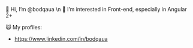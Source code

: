 👋 Hi, I’m @bodqaua \n
👀 I’m interested in Front-end, especially in Angular 2+

🙀 My profiles:
- https://www.linkedin.com/in/bodqaua
